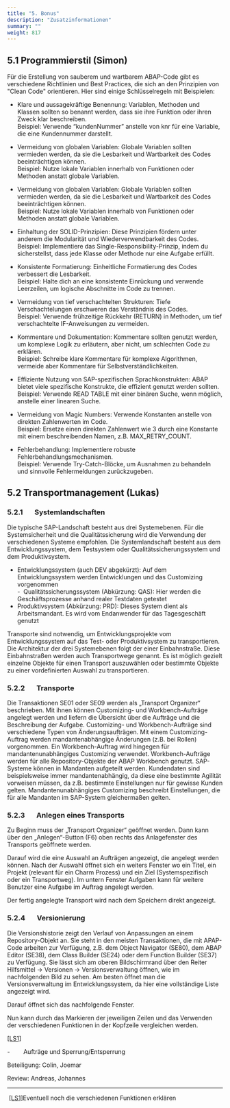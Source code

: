 ```yaml
---
title: "5. Bonus"
description: "Zusatzinformationen"
summary: ""
weight: 817
---
```


## 5.1 Programmierstil (Simon)

Für die Erstellung von sauberem und wartbarem ABAP-Code gibt es verschiedene Richtlinien und Best Practices, die sich an den Prinzipien von "Clean Code" orientieren. Hier sind einige Schlüsselregeln mit Beispielen:
  
-  Klare und aussagekräftige Benennung: Variablen, Methoden und Klassen sollten so benannt werden, dass sie ihre Funktion oder ihren Zweck klar beschreiben.  
   Beispiel: Verwende “kundenNummer” anstelle von knr für eine Variable, die eine Kundennummer darstellt.

-  Vermeidung von globalen Variablen: Globale Variablen sollten vermieden werden, da sie die Lesbarkeit und Wartbarkeit des Codes beeinträchtigen können.  
   Beispiel: Nutze lokale Variablen innerhalb von Funktionen oder Methoden anstatt globale Variablen.

-  Vermeidung von globalen Variablen: Globale Variablen sollten vermieden werden, da sie die Lesbarkeit und Wartbarkeit des Codes beeinträchtigen können.  
   Beispiel: Nutze lokale Variablen innerhalb von Funktionen oder Methoden anstatt globale Variablen.

-  Einhaltung der SOLID-Prinzipien: Diese Prinzipien fördern unter anderem die Modularität und Wiederverwendbarkeit des Codes.  
   Beispiel: Implementiere das Single-Responsibility-Prinzip, indem du sicherstellst, dass jede Klasse oder Methode nur eine Aufgabe erfüllt.

-  Konsistente Formatierung: Einheitliche Formatierung des Codes verbessert die Lesbarkeit.  
   Beispiel: Halte dich an eine konsistente Einrückung und verwende Leerzeilen, um logische Abschnitte im Code zu trennen.

-  Vermeidung von tief verschachtelten Strukturen: Tiefe Verschachtelungen erschweren das Verständnis des Codes.  
   Beispiel: Verwende frühzeitige Rückkehr (RETURN) in Methoden, um tief verschachtelte IF-Anweisungen zu vermeiden.

-  Kommentare und Dokumentation: Kommentare sollten genutzt werden, um komplexe Logik zu erläutern, aber nicht, um schlechten Code zu erklären.  
   Beispiel: Schreibe klare Kommentare für komplexe Algorithmen, vermeide aber Kommentare für Selbstverständlichkeiten.

-  Effiziente Nutzung von SAP-spezifischen Sprachkonstrukten: ABAP bietet viele spezifische Konstrukte, die effizient genutzt werden sollten.  
   Beispiel: Verwende READ TABLE mit einer binären Suche, wenn möglich, anstelle einer linearen Suche.

-  Vermeidung von Magic Numbers: Verwende Konstanten anstelle von direkten Zahlenwerten im Code.  
   Beispiel: Ersetze einen direkten Zahlenwert wie 3 durch eine Konstante mit einem beschreibenden Namen, z.B. MAX_RETRY_COUNT.

-  Fehlerbehandlung: Implementiere robuste Fehlerbehandlungsmechanismen.  
   Beispiel: Verwende Try-Catch-Blöcke, um Ausnahmen zu behandeln und sinnvolle Fehlermeldungen zurückzugeben.

## 5.2 Transportmanagement (Lukas)

### 5.2.1       Systemlandschaften

Die typische SAP-Landschaft besteht aus drei Systemebenen. Für die Systemsicherheit und die Qualitätssicherung wird die Verwendung der verschiedenen Systeme empfohlen. Die Systemlandschaft besteht aus dem Entwicklungssystem, dem Testsystem oder Qualitätssicherungssystem und dem Produktivsystem.

-  Entwicklungssystem (auch DEV abgekürzt): Auf dem Entwicklungssystem werden Entwicklungen und das Customizing vorgenommen  
-  Qualitätssicherungssystem (Abkürzung: QAS): Hier werden die Geschäftsprozesse anhand realer Testdaten getestet  
-  Produktivsystem (Abkürzung: PRD): Dieses System dient als Arbeitsmandant. Es wird vom Endanwender für das Tagesgeschäft genutzt

Transporte sind notwendig, um Entwicklungsprojekte vom Entwicklungssystem auf das Test- oder Produktivsystem zu transportieren. Die Architektur der drei Systemebenen folgt der einer Einbahnstraße. Diese Einbahnstraßen werden auch Transportwege genannt. Es ist möglich gezielt einzelne Objekte für einen Transport auszuwählen oder bestimmte Objekte zu einer vordefinierten Auswahl zu transportieren.

### 5.2.2       Transporte

Die Transaktionen SE01 oder SE09 werden als „Transport Organizer“ beschrieben. Mit ihnen können Customizing- und Workbench-Aufträge angelegt werden und liefern die Übersicht über die Aufträge und die Beschreibung der Aufgabe.
Customizing- und Workbench-Aufträge sind verschiedene Typen von Änderungsaufträgen. Mit einem Customizing-Auftrag werden mandantenabhängige Änderungen (z.B. bei Rollen) vorgenommen. Ein Workbench-Auftrag wird hingegen für mandantenunabhängiges Customizing verwendet. Workbench-Aufträge werden für alle Repository-Objekte der ABAP Workbench genutzt. SAP-Systeme können in Mandanten aufgeteilt werden. Kundendaten sind beispielsweise immer mandantenabhängig, da diese eine bestimmte Agilität vorweisen müssen, da z.B. bestimmte Einstellungen nur für gewisse Kunden gelten. Mandantenunabhängiges Customizing beschreibt Einstellungen, die für alle Mandanten im SAP-System gleichermaßen gelten.

<!-- ![Ein Bild, das Text, Screenshot, Diagramm, Schrift enthält. -->
<!-- Automatisch generierte Beschreibung](file:///C:/Users/SIMONF~1/AppData/Local/Temp/msohtmlclip1/01/clip_image069.png) -->

### 5.2.3       Anlegen eines Transports

Zu Beginn muss der „Transport Organizer“ geöffnet werden. Dann kann über den „Anlegen“-Button (F6) oben rechts das Anlagefenster des Transports geöffnete werden.

<!-- ![](file:///C:/Users/SIMONF~1/AppData/Local/Temp/msohtmlclip1/01/clip_image071.jpg) -->

Darauf wird die eine Auswahl an Aufträgen angezeigt, die angelegt werden können. Nach der Auswahl öffnet sich ein weiters Fenster wo ein Titel, ein Projekt (relevant für ein Charm Prozess) und ein Ziel (Systemspezifisch oder ein Transportweg). Im untern Fenster Aufgaben kann für weitere Benutzer eine Aufgabe im Auftrag angelegt werden.

<!-- ![Ein Bild, das Text, Screenshot, Zahl, Diagramm enthält. -->
<!-- Automatisch generierte Beschreibung](file:///C:/Users/SIMONF~1/AppData/Local/Temp/msohtmlclip1/01/clip_image073.png) -->

Der fertig angelegte Transport wird nach dem Speichern direkt angezeigt.

<!-- ![Ein Bild, das Text, Screenshot, Schrift, Zahl enthält. -->
<!-- Automatisch generierte Beschreibung](file:///C:/Users/SIMONF~1/AppData/Local/Temp/msohtmlclip1/01/clip_image075.png) -->

### 5.2.4       Versionierung

Die Versionshistorie zeigt den Verlauf von Anpassungen an einem Repository-Objekt an. Sie steht in den meisten Transaktionen, die mit APAP-Code arbeiten zur Verfügung, z.B. dem Object Navigator (SE80), dem ABAP Editor (SE38), dem Class Builder (SE24) oder dem Function Builder (SE37) zu Verfügung.
Sie lässt sich am oberen Bildschirmrand über den Reiter Hilfsmittel → Versionen → Versionsverwaltung öffnen, wie im nachfolgenden Bild zu sehen. Am besten öffnet man die Versionsverwaltung im Entwicklungssystem, da hier eine vollständige Liste angezeigt wird.

  
  
<!-- ![](file:///C:/Users/SIMONF~1/AppData/Local/Temp/msohtmlclip1/01/clip_image077.jpg) -->

Darauf öffnet sich das nachfolgende Fenster.

<!-- ![Ein Bild, das Text, Screenshot, Schrift, Zahl enthält. -->
<!-- Automatisch generierte Beschreibung](file:///C:/Users/SIMONF~1/AppData/Local/Temp/msohtmlclip1/01/clip_image079.jpg) -->

Nun kann durch das Markieren der jeweiligen Zeilen und das Verwenden der verschiedenen Funktionen in der Kopfzeile vergleichen werden.  
  
[[LS1]](#_msocom_1) 

-        Aufträge und Sperrung/Entsperrung

Beteiligung: Colin, Joemar

Review: Andreas, Johannes

---

 [[LS1]](#_msoanchor_1)Eventuell noch die verschiedenen Funktionen erklären
